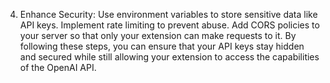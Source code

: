 4. Enhance Security:
Use environment variables to store sensitive data like API keys.
Implement rate limiting to prevent abuse.
Add CORS policies to your server so that only your extension can make requests to it.
By following these steps, you can ensure that your API keys stay hidden and secured while still allowing your extension to access the capabilities of the OpenAI API.

